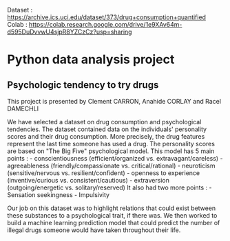Dataset : https://archive.ics.uci.edu/dataset/373/drug+consumption+quantified  
Colab : https://colab.research.google.com/drive/1e9XAv64m-d595DuDvvwU4sjpR8YZCzCz?usp=sharing

# Python data analysis project
## Psychologic tendency to try drugs

This project is presented by Clement CARRON, Anahide CORLAY and Racel DAMECHLI

We have selected a dataset on drug consumption and psychological tendencies. 
The dataset contained data on the individuals' personality scores and their drug consumption.
More precisely, the drug features represent the last time someone has used a drug. The personality scores are based on "The Big Five" psychological model. This model has 5 main points :
    - conscientiousness (efficient/organized vs. extravagant/careless)
    - agreeableness (friendly/compassionate vs. critical/rational)
    - neuroticism (sensitive/nervous vs. resilient/confident)
    - openness to experience (inventive/curious vs. consistent/cautious)
    - extraversion (outgoing/energetic vs. solitary/reserved)
It also had two more points :
	- Sensation seekingness
	- Impulsivity

Our job on this dataset was to highlight relations that could exist between these substances to a psychological trait, if there was. We then worked to build a machine learning prediction model that could predict the number of illegal drugs someone would have taken throughout their life.
